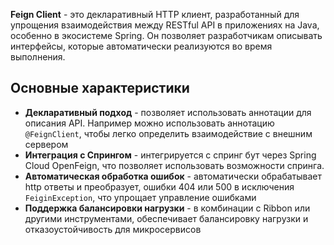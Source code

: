 **Feign Client** - это декларативный HTTP клиент, разработанный для упрощения взаимодействия между RESTful API в приложениях на Java, особенно в экосистеме Spring. Он позволяет разработчикам описывать интерфейсы, которые автоматически реализуются во время выполнения.
## Основные характеристики 
- **Декларативный подход** - позволяет использовать аннотации для описания API. Например можно использовать аннотацию `@FeignClient`, чтобы легко определить взаимодействие с внешним сервером
- **Интеграция с Спрингом** - интегрируется с спринг бут через Spring Cloud OpenFeign, что позволяет использовать возможности спринга. 
- **Автоматическая обработка ошибок** - автоматически обрабатывает http ответы и преобразует, ошибки 404 или 500 в исключения `FeiginException`, что упрощает управление ошибками 
- **Поддержка балансировки нагрузки** - в комбинации с Ribbon или другими инструментами, обеспечивает балансировку нагрузки и отказоустойчивость для микросервисов